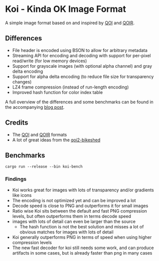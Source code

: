# Koi - Kinda OK Image Format

A simple image format based on and inspired by [QOI](https://qoiformat.org/) and [QOIR](https://nigeltao.github.io/blog/2022/qoir.html).

## Differences

- File header is encoded using BSON to allow for arbitrary metadata
- Streaming API for encoding and decoding with support for per-pixel read/write (for low memory devices)
- Support for grayscale images (with optional alpha channel) and gray delta encoding
- Support for alpha delta encoding (to reduce file size for transparency changes)
- LZ4 frame compression (instead of run-length encoding)
- Improved hash function for color index table

A full overview of the differences and some benchmarks can be found in the accompanying [blog post](https://blog.henrygressmann.de/koi/).

<!-- https://encode.su/threads/3753-QOI-(Quite-OK-Image-format)-lossless-image-compression-to-PNG-size -->
<!-- https://docs.rs/multiversion/latest/multiversion/ -->

## Credits

- The [QOI](https://qoiformat.org/) and [QOIR](https://nigeltao.github.io/blog/2022/qoir.html) formats
- A lot of great ideas from the [qoi2-bikeshed](https://github.com/nigeltao/qoi2-bikeshed/issues)

## Benchmarks

`cargo run --release --bin koi-bench`

### Findings

- Koi works great for images with lots of transparency and/or gradients like icons
- The encoding is not optimized yet and can be improved a lot
- Decode speed is close to PNG and outperforms it for small images
- Ratio wise Koi sits between the default and fast PNG compression levels, but often outperforms them in terms decode speed
- images with lots of detail can even be larger than the source
  - The hash function is not the best solution and misses a lot of obvious matches for images with lots of detail
- Koi generally outperforms PNG in terms of speed when using higher compression levels
- The new fast decoder for koi still needs some work, and can produce artifacts in some cases, but is already faster than png in many cases
